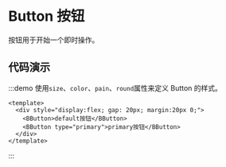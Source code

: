 # Button 按钮

按钮用于开始一个即时操作。

## 代码演示

:::demo 使用`size`、`color`、`pain`、`round`属性来定义 Button 的样式。

```vue
<template>
  <div style="display:flex; gap: 20px; margin:20px 0;">
    <BButton>default按钮</BButton>
    <BButton type="primary">primary按钮</BButton>
  </div>
</template>
```

:::
